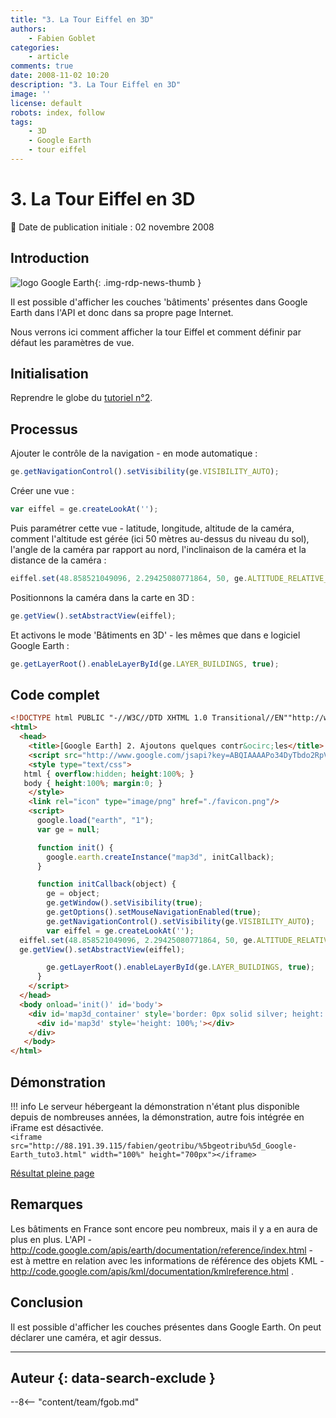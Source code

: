 ```yaml
---
title: "3. La Tour Eiffel en 3D"
authors:
    - Fabien Goblet
categories:
    - article
comments: true
date: 2008-11-02 10:20
description: "3. La Tour Eiffel en 3D"
image: ''
license: default
robots: index, follow
tags:
    - 3D
    - Google Earth
    - tour eiffel
---
```


# 3. La Tour Eiffel en 3D

:calendar: Date de publication initiale : 02 novembre 2008

## Introduction

![logo Google Earth](https://cdn.geotribu.fr/img/logos-icones/entreprises_association/google/googleearth.png "logo Google Earth"){: .img-rdp-news-thumb }

Il est possible d'afficher les couches 'bâtiments' présentes dans Google Earth dans l'API et donc dans sa propre page Internet.  

Nous verrons ici comment afficher la tour Eiffel et comment définir par défaut les paramètres de vue.  

## Initialisation

Reprendre le globe du [tutoriel n°2](2008-11-02_2-ajoutons-quelques-controles.md).  

## Processus

Ajouter le contrôle de la navigation - en mode automatique :  

```javascript
ge.getNavigationControl().setVisibility(ge.VISIBILITY_AUTO);
```

Créer une vue :  

```javascript
var eiffel = ge.createLookAt('');
```

Puis paramétrer cette vue - latitude, longitude, altitude de la caméra, comment l'altitude est gérée (ici 50 mètres au-dessus du niveau du sol), l'angle de la caméra par rapport au nord, l'inclinaison de la caméra et la distance de la caméra :  

```javascript
eiffel.set(48.858521049096, 2.29425080771864, 50, ge.ALTITUDE_RELATIVE_TO_GROUND, 250, 75, 1100);
```  

Positionnons la caméra dans la carte en 3D :  

```javascript
ge.getView().setAbstractView(eiffel);
```  

Et activons le mode 'Bâtiments en 3D' - les mêmes que dans e logiciel Google Earth :  

```javascript
ge.getLayerRoot().enableLayerById(ge.LAYER_BUILDINGS, true);
```

## Code complet

```html
<!DOCTYPE html PUBLIC "-//W3C//DTD XHTML 1.0 Transitional//EN""http://www.w3.org/TR/xhtml1/DTD/xhtml1-transitional.dtd">
<html>
  <head>
    <title>[Google Earth] 2. Ajoutons quelques contr&ocirc;les</title>
    <script src="http://www.google.com/jsapi?key=ABQIAAAAPo34DyTbdo2RpVUvdvK1qxTVkAM76o12Ue_ZZqmwjROaqOyBLhQVBCYY9lnsLXH3mdZLo-PWW8Z1DQ"></script>
    <style type="text/css">
   html { overflow:hidden; height:100%; }
   body { height:100%; margin:0; }
    </style>
    <link rel="icon" type="image/png" href="./favicon.png"/>
    <script>
      google.load("earth", "1");
      var ge = null;

      function init() {
        google.earth.createInstance("map3d", initCallback);
      }

      function initCallback(object) {
        ge = object;
        ge.getWindow().setVisibility(true);
        ge.getOptions().setMouseNavigationEnabled(true);
        ge.getNavigationControl().setVisibility(ge.VISIBILITY_AUTO);
        var eiffel = ge.createLookAt('');
  eiffel.set(48.858521049096, 2.29425080771864, 50, ge.ALTITUDE_RELATIVE_TO_GROUND, 250, 75, 1100);
  ge.getView().setAbstractView(eiffel);

        ge.getLayerRoot().enableLayerById(ge.LAYER_BUILDINGS, true);
      }
    </script>
  </head>
  <body onload='init()' id='body'>
    <div id='map3d_container' style='border: 0px solid silver; height: 100%; width: 100%;'>
      <div id='map3d' style='height: 100%;'></div>
    </div>
   </body>
</html>
```  

## Démonstration

!!! info
    Le serveur hébergeant la démonstration n'étant plus disponible depuis de nombreuses années, la démonstration, autre fois intégrée en iFrame est désactivée.  
    `<iframe src="http://88.191.39.115/fabien/geotribu/%5bgeotribu%5d_Google-Earth_tuto3.html" width="100%" height="700px"></iframe>`

[Résultat pleine page](http://88.191.39.115/fabien/geotribu/%5bgeotribu%5d_Google-Earth_tuto3.html)

## Remarques

Les bâtiments en France sont encore peu nombreux, mais il y a en aura de plus en plus.
L'API - <http://code.google.com/apis/earth/documentation/reference/index.html> - est à mettre en relation avec les informations de référence des objets KML - <http://code.google.com/apis/kml/documentation/kmlreference.html> .

## Conclusion

Il est possible d'afficher les couches présentes dans Google Earth.
On peut déclarer une caméra, et agir dessus.

----

## Auteur {: data-search-exclude }

--8<-- "content/team/fgob.md"
